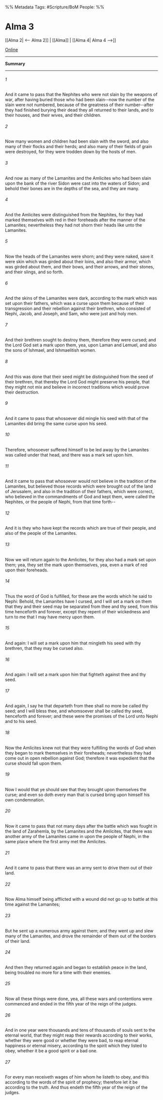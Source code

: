 %% Metadata
Tags: #Scripture/BoM
People: 
%%
# Alma 3
[[Alma 2| <-- Alma 2]] | [[Alma]] | [[Alma 4| Alma 4 -->]]

[Online](https://churchofjesuschrist.org/study/scriptures/bofm/alma/3?lang=eng)

---
__Summary__



---
###### 1
And it came to pass that the Nephites who were not slain by the weapons of war, after having buried those who had been slain--now the number of the slain were not numbered, because of the greatness of their number--after they had finished burying their dead they all returned to their lands, and to their houses, and their wives, and their children.
###### 2
Now many women and children had been slain with the sword, and also many of their flocks and their herds; and also many of their fields of grain were destroyed, for they were trodden down by the hosts of men.
###### 3
And now as many of the Lamanites and the Amlicites who had been slain upon the bank of the river Sidon were cast into the waters of Sidon; and behold their bones are in the depths of the sea, and they are many.
###### 4
And the Amlicites were distinguished from the Nephites, for they had marked themselves with red in their foreheads after the manner of the Lamanites; nevertheless they had not shorn their heads like unto the Lamanites.
###### 5
Now the heads of the Lamanites were shorn; and they were naked, save it were skin which was girded about their loins, and also their armor, which was girded about them, and their bows, and their arrows, and their stones, and their slings, and so forth.
###### 6
And the skins of the Lamanites were dark, according to the mark which was set upon their fathers, which was a curse upon them because of their transgression and their rebellion against their brethren, who consisted of Nephi, Jacob, and Joseph, and Sam, who were just and holy men.
###### 7
And their brethren sought to destroy them, therefore they were cursed; and the Lord God set a mark upon them, yea, upon Laman and Lemuel, and also the sons of Ishmael, and Ishmaelitish women.
###### 8
And this was done that their seed might be distinguished from the seed of their brethren, that thereby the Lord God might preserve his people, that they might not mix and believe in incorrect traditions which would prove their destruction.
###### 9
And it came to pass that whosoever did mingle his seed with that of the Lamanites did bring the same curse upon his seed.
###### 10
Therefore, whosoever suffered himself to be led away by the Lamanites was called under that head, and there was a mark set upon him.
###### 11
And it came to pass that whosoever would not believe in the tradition of the Lamanites, but believed those records which were brought out of the land of Jerusalem, and also in the tradition of their fathers, which were correct, who believed in the commandments of God and kept them, were called the Nephites, or the people of Nephi, from that time forth--
###### 12
And it is they who have kept the records which are true of their people, and also of the people of the Lamanites.
###### 13
Now we will return again to the Amlicites, for they also had a mark set upon them; yea, they set the mark upon themselves, yea, even a mark of red upon their foreheads.
###### 14
Thus the word of God is fulfilled, for these are the words which he said to Nephi: Behold, the Lamanites have I cursed, and I will set a mark on them that they and their seed may be separated from thee and thy seed, from this time henceforth and forever, except they repent of their wickedness and turn to me that I may have mercy upon them.
###### 15
And again: I will set a mark upon him that mingleth his seed with thy brethren, that they may be cursed also.
###### 16
And again: I will set a mark upon him that fighteth against thee and thy seed.
###### 17
And again, I say he that departeth from thee shall no more be called thy seed; and I will bless thee, and whomsoever shall be called thy seed, henceforth and forever; and these were the promises of the Lord unto Nephi and to his seed.
###### 18
Now the Amlicites knew not that they were fulfilling the words of God when they began to mark themselves in their foreheads; nevertheless they had come out in open rebellion against God; therefore it was expedient that the curse should fall upon them.
###### 19
Now I would that ye should see that they brought upon themselves the curse; and even so doth every man that is cursed bring upon himself his own condemnation.
###### 20
Now it came to pass that not many days after the battle which was fought in the land of Zarahemla, by the Lamanites and the Amlicites, that there was another army of the Lamanites came in upon the people of Nephi, in the same place where the first army met the Amlicites.
###### 21
And it came to pass that there was an army sent to drive them out of their land.
###### 22
Now Alma himself being afflicted with a wound did not go up to battle at this time against the Lamanites;
###### 23
But he sent up a numerous army against them; and they went up and slew many of the Lamanites, and drove the remainder of them out of the borders of their land.
###### 24
And then they returned again and began to establish peace in the land, being troubled no more for a time with their enemies.
###### 25
Now all these things were done, yea, all these wars and contentions were commenced and ended in the fifth year of the reign of the judges.
###### 26
And in one year were thousands and tens of thousands of souls sent to the eternal world, that they might reap their rewards according to their works, whether they were good or whether they were bad, to reap eternal happiness or eternal misery, according to the spirit which they listed to obey, whether it be a good spirit or a bad one.
###### 27
For every man receiveth wages of him whom he listeth to obey, and this according to the words of the spirit of prophecy; therefore let it be according to the truth. And thus endeth the fifth year of the reign of the judges.




